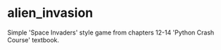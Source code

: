 # alien_invasion
 Simple 'Space Invaders' style game from chapters 12-14 'Python Crash Course' textbook.
